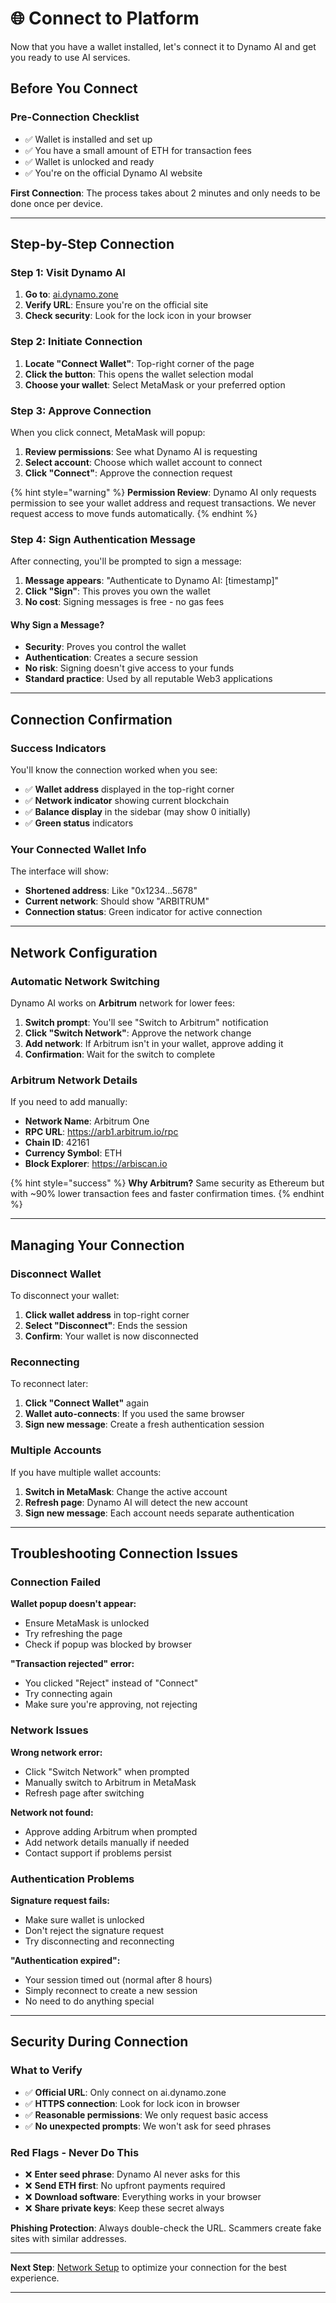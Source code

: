 # 🌐 Connect to Platform

Now that you have a wallet installed, let's connect it to Dynamo AI and get you ready to use AI services.

## Before You Connect

### Pre-Connection Checklist

- ✅ Wallet is installed and set up
- ✅ You have a small amount of ETH for transaction fees
- ✅ Wallet is unlocked and ready
- ✅ You're on the official Dynamo AI website

**First Connection**: The process takes about 2 minutes and only needs to be done once per device.

---

## Step-by-Step Connection

### Step 1: Visit Dynamo AI

1. **Go to**: [ai.dynamo.zone](https://ai.dynamo.zone)
2. **Verify URL**: Ensure you're on the official site
3. **Check security**: Look for the lock icon in your browser

### Step 2: Initiate Connection

1. **Locate "Connect Wallet"**: Top-right corner of the page
2. **Click the button**: This opens the wallet selection modal
3. **Choose your wallet**: Select MetaMask or your preferred option

### Step 3: Approve Connection

When you click connect, MetaMask will popup:

1. **Review permissions**: See what Dynamo AI is requesting
2. **Select account**: Choose which wallet account to connect
3. **Click "Connect"**: Approve the connection request

{% hint style="warning" %}
**Permission Review**: Dynamo AI only requests permission to see your wallet address and request transactions. We never request access to move funds automatically.
{% endhint %}

### Step 4: Sign Authentication Message

After connecting, you'll be prompted to sign a message:

1. **Message appears**: "Authenticate to Dynamo AI: [timestamp]"
2. **Click "Sign"**: This proves you own the wallet
3. **No cost**: Signing messages is free - no gas fees

#### Why Sign a Message?

- **Security**: Proves you control the wallet
- **Authentication**: Creates a secure session
- **No risk**: Signing doesn't give access to your funds
- **Standard practice**: Used by all reputable Web3 applications

---

## Connection Confirmation

### Success Indicators

You'll know the connection worked when you see:

- ✅ **Wallet address** displayed in the top-right corner
- ✅ **Network indicator** showing current blockchain
- ✅ **Balance display** in the sidebar (may show 0 initially)
- ✅ **Green status** indicators

### Your Connected Wallet Info

The interface will show:

- **Shortened address**: Like "0x1234...5678"
- **Current network**: Should show "ARBITRUM"
- **Connection status**: Green indicator for active connection

---

## Network Configuration

### Automatic Network Switching

Dynamo AI works on **Arbitrum** network for lower fees:

1. **Switch prompt**: You'll see "Switch to Arbitrum" notification
2. **Click "Switch Network"**: Approve the network change
3. **Add network**: If Arbitrum isn't in your wallet, approve adding it
4. **Confirmation**: Wait for the switch to complete

### Arbitrum Network Details

If you need to add manually:

- **Network Name**: Arbitrum One
- **RPC URL**: <https://arb1.arbitrum.io/rpc>
- **Chain ID**: 42161
- **Currency Symbol**: ETH
- **Block Explorer**: <https://arbiscan.io>

{% hint style="success" %}
**Why Arbitrum?** Same security as Ethereum but with ~90% lower transaction fees and faster confirmation times.
{% endhint %}

---

## Managing Your Connection

### Disconnect Wallet

To disconnect your wallet:

1. **Click wallet address** in top-right corner
2. **Select "Disconnect"**: Ends the session
3. **Confirm**: Your wallet is now disconnected

### Reconnecting

To reconnect later:

1. **Click "Connect Wallet"** again
2. **Wallet auto-connects**: If you used the same browser
3. **Sign new message**: Create a fresh authentication session

### Multiple Accounts

If you have multiple wallet accounts:

1. **Switch in MetaMask**: Change the active account
2. **Refresh page**: Dynamo AI will detect the new account
3. **Sign new message**: Each account needs separate authentication

---

## Troubleshooting Connection Issues

### Connection Failed

**Wallet popup doesn't appear:**

- Ensure MetaMask is unlocked
- Try refreshing the page
- Check if popup was blocked by browser

**"Transaction rejected" error:**

- You clicked "Reject" instead of "Connect"
- Try connecting again
- Make sure you're approving, not rejecting

### Network Issues

**Wrong network error:**

- Click "Switch Network" when prompted
- Manually switch to Arbitrum in MetaMask
- Refresh page after switching

**Network not found:**

- Approve adding Arbitrum when prompted
- Add network details manually if needed
- Contact support if problems persist

### Authentication Problems

**Signature request fails:**

- Make sure wallet is unlocked
- Don't reject the signature request
- Try disconnecting and reconnecting

**"Authentication expired":**

- Your session timed out (normal after 8 hours)
- Simply reconnect to create a new session
- No need to do anything special

---

## Security During Connection

### What to Verify

- ✅ **Official URL**: Only connect on ai.dynamo.zone
- ✅ **HTTPS connection**: Look for lock icon in browser
- ✅ **Reasonable permissions**: We only request basic access
- ✅ **No unexpected prompts**: We won't ask for seed phrases

### Red Flags - Never Do This

- ❌ **Enter seed phrase**: Dynamo AI never asks for this
- ❌ **Send ETH first**: No upfront payments required
- ❌ **Download software**: Everything works in your browser
- ❌ **Share private keys**: Keep these secret always

**Phishing Protection**: Always double-check the URL. Scammers create fake sites with similar addresses.

---

**Next Step**: [Network Setup](network-setup.md) to optimize your connection for the best experience.

---
